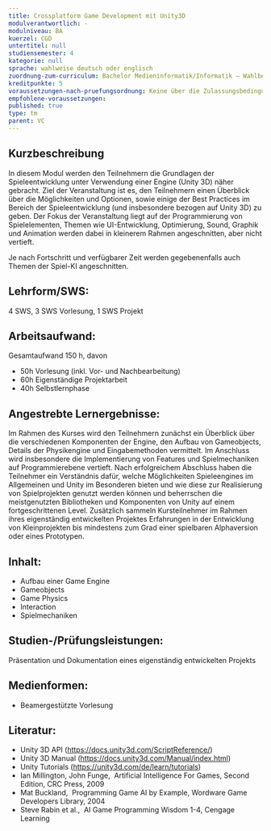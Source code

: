 ```yaml
---
title: Crossplatform Game Development mit Unity3D
modulverantwortlich: -
modulniveau: BA
kuerzel: CGD
untertitel: null
studiensemester: 4
kategorie: null
sprache: wahlweise deutsch oder englisch
zuordnung-zum-curriculum: Bachelor Medieninformatik/Informatik – Wahlbereich
kreditpunkte: 5
voraussetzungen-nach-pruefungsordnung: Keine über die Zulassungsbedingungen hinausgehenden Voraussetzungen
empfohlene-voraussetzungen: 
published: true
type: tm
parent: VC
---
```


## Kurzbeschreibung
In diesem Modul werden den Teilnehmern die Grundlagen der Spieleentwicklung unter Verwendung einer Engine (Unity 3D) näher gebracht. Ziel der Veranstaltung ist es, den Teilnehmern einen Überblick über die Möglichkeiten und Optionen, sowie einige der Best Practices im Bereich der Spieleentwicklung (und insbesondere bezogen auf Unity 3D) zu geben. Der Fokus der Veranstaltung liegt auf der Programmierung von Spielelementen, Themen wie UI-Entwicklung, Optimierung, Sound, Graphik und Animation werden dabei in kleinerem Rahmen angeschnitten, aber nicht vertieft.

Je nach Fortschritt und verfügbarer Zeit werden gegebenenfalls auch Themen der Spiel-KI angeschnitten.

## Lehrform/SWS: 
4 SWS, 3 SWS Vorlesung, 1 SWS Projekt

## Arbeitsaufwand: 
Gesamtaufwand 150 h, davon
- 50h Vorlesung (inkl. Vor- und Nachbearbeitung)
- 60h Eigenständige Projektarbeit
- 40h Selbstlernphase

## Angestrebte Lernergebnisse:
Im Rahmen des Kurses wird den Teilnehmern zunächst ein Überblick über die verschiedenen Komponenten der Engine, den Aufbau von Gameobjects, Details der Physikengine und Eingabemethoden vermittelt. Im Anschluss wird insbesondere die Implementierung von Features und Spielmechaniken auf Programmierebene vertieft. Nach erfolgreichem Abschluss haben die Teilnehmer ein Verständnis dafür, welche Möglichkeiten Spieleengines im Allgemeinen und Unity im Besonderen bieten und wie diese zur Realisierung von Spielprojekten genutzt werden können und beherrschen die meistgenutzten Bibliotheken und Komponenten von Unity auf einem fortgeschrittenen Level. Zusätzlich sammeln Kursteilnehmer im Rahmen ihres eigenständig entwickelten Projektes Erfahrungen in der Entwicklung von Kleinprojekten bis mindestens zum Grad einer spielbaren Alphaversion oder eines Prototypen.

## Inhalt:
- Aufbau einer Game Engine
- Gameobjects
- Game Physics
- Interaction
- Spielmechaniken

## Studien-/Prüfungsleistungen:
Präsentation und Dokumentation eines eigenständig entwickelten Projekts

## Medienformen:
- Beamergestützte Vorlesung

## Literatur:
- Unity 3D API (https://docs.unity3d.com/ScriptReference/)
- Unity 3D Manual (https://docs.unity3d.com/Manual/index.html)
- Unity Tutorials (https://unity3d.com/de/learn/tutorials)
- Ian Millington, John Funge,  Artificial Intelligence For Games, Second Edition, CRC Press, 2009
- Mat Buckland,  Programming Game AI by Example, Wordware Game Developers Library, 2004
- Steve Rabin et al.,  AI Game Programming Wisdom 1-4, Cengage Learning
